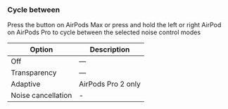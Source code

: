 ### Cycle between

Press the button on AirPods Max or press and hold the left or right AirPod on AirPods Pro to cycle between the selected noise control modes

| Option             | Description        |
| ------------------ | ------------------ |
| Off                | —                  |
| Transparency       | —                  |
| Adaptive           | AirPods Pro 2 only | 
| Noise cancellation | -                  |